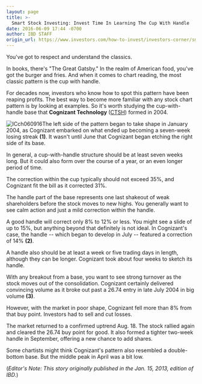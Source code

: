 ```yaml
---
layout: page
title: >-
  Smart Stock Investing: Invest Time In Learning The Cup With Handle
date: 2016-06-09 17:44 -0700
author: IBD STAFF
origin_url: https://www.investors.com/how-to-invest/investors-corner/smart-stock-investing-invest-time-in-learning-the-cup-with-handle/
---
```


You've got to respect and understand the classics.

In books, there's "The Great Gatsby." In the realm of American food, you've got the burger and fries. And when it comes to chart reading, the most classic pattern is the cup with handle.

For decades now, investors who know how to spot this pattern have been reaping profits. The best way to become more familiar with any stock chart pattern is by looking at examples. So it's worth studying the cup-with-handle base that **Cognizant Technology** ([CTSH](https://research.investors.com/quote.aspx?symbol=CTSH)) formed in 2004.

![ICch060916](https://www.investors.com/wp-content/uploads/2016/06/ICch060916.jpg)The left side of the pattern began to take shape in January 2004, as Cognizant embarked on what ended up becoming a seven-week losing streak **(1)**. It wasn't until June that Cognizant began etching the right side of its base.

In general, a cup-with-handle structure should be at least seven weeks long. But it could also form over the course of a year, or an even longer period of time.

The correction within the cup typically should not exceed 35%, and Cognizant fit the bill as it corrected 31%.

The handle part of the base represents one last shakeout of weak shareholders before the stock moves to new highs. You generally want to see calm action and just a mild correction within the handle.

A good handle will correct only 8% to 12% or less. You might see a slide of up to 15%, but anything beyond that definitely is not ideal. In Cognizant's case, the handle -- which began to develop in July -- featured a correction of 14% **(2)**.

A handle also should be at least a week or five trading days in length, although they can be longer. Cognizant took about four weeks to sketch its handle.

With any breakout from a base, you want to see strong turnover as the stock moves out of the consolidation. Cognizant certainly delivered convincing volume as it broke out past a 26.74 entry in late July 2004 in big volume **(3)**.

However, with the market in poor shape, Cognizant fell more than 8% from that buy point. Investors had to sell and cut losses.

The market returned to a confirmed uptrend Aug. 18. The stock rallied again and cleared the 26.74 buy point for good. It also formed a tighter two-week handle in September, offering a new chance to add shares.

Some chartists might think Cognizant's pattern also resembled a double-bottom base. But the middle peak in April was a bit low.

(_Editor's Note: This story originally published in the Jan. 15, 2013, edition of IBD._)
